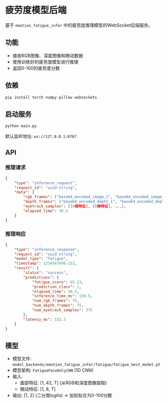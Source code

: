 # 疲劳度模型后端

基于 `emotion_fatigue_infer` 中的疲劳度推理模型的WebSocket后端服务。

## 功能

- 接收RGB图像、深度图像和眼动数据
- 使用训练好的疲劳度模型进行推理
- 返回0-100的疲劳度分数

## 依赖

```bash
pip install torch numpy pillow websockets
```

## 启动服务

```bash
python main.py
```

默认监听地址: `ws://127.0.0.1:8767`

## API

### 推理请求

```json
{
    "type": "inference_request",
    "request_id": "uuid-string",
    "data": {
        "rgb_frames": ["base64_encoded_image_1", "base64_encoded_image_2", ...],
        "depth_frames": ["base64_encoded_depth_1", "base64_encoded_depth_2", ...],
        "eyetrack_samples": [[8维特征], [8维特征], ...],
        "elapsed_time": 30.5
    }
}
```

### 推理响应

```json
{
    "type": "inference_response",
    "request_id": "uuid-string",
    "model_type": "fatigue",
    "timestamp": 1234567890.123,
    "result": {
        "status": "success",
        "predictions": {
            "fatigue_score": 65.23,
            "prediction_class": 1,
            "elapsed_time": 30.5,
            "inference_time_ms": 150.5,
            "num_rgb_frames": 75,
            "num_depth_frames": 75,
            "num_eyetrack_samples": 375
        },
        "latency_ms": 152.3
    }
}
```

## 模型

- 模型文件: `model_backends/emotion_fatigue_infer/fatigue/fatigue_best_model.pt`
- 模型架构: `FatigueFaceOnlyCNN` (1D CNN)
- 输入: 
  - 面部特征: [1, 42, T] (从RGB和深度图像提取)
  - 眼动特征: [1, 8, T]
- 输出: [1, 2] (二分类logits) → 加权拟合为0-100分数
